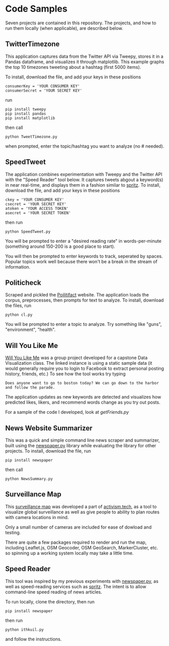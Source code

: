 # Code Samples

Seven projects are contained in this repository.  The projects, and how to run them locally (when applicable), are described below.

## TwitterTimezone 

This application captures data from the Twitter API via Tweepy, stores it in a Pandas dataframe, and visualizes it through matplotlib. This example graphs the top 10 timezones tweeting about a hashtag (first 5000 items).

To install, download the file, and add your keys in these positions
```
consumerKey = 'YOUR CONSUMER KEY'
consumerSecret = 'YOUR SECRET KEY'
```
run
```
pip install tweepy
pip install pandas
pip install matplotlib
```
then call
```
python TweetTimezone.py
```
when prompted, enter the topic/hashtag you want to analyze (no # needed).

## SpeedTweet

The application combines experimentation with Tweepy and the Twitter API with the "Speed Reader" tool below. It captures tweets abgout a keyword(s) in near real-time, and displays them in a fashion similar to [spritz](http://spritzinc.com/). To install, download the file, and add your keys in these positions
```
ckey = 'YOUR CONSUMER KEY'
csecret = 'YOUR SECRET KEY'
atoken = 'YOUR ACCESS TOKEN'
asecret = 'YOUR SECRET TOKEN'
```
then run
```
python SpeedTweet.py
```
You will be prompted to enter a "desired reading rate" in words-per-minute (something around 150-200 is a good place to start).

You will then be prompted to enter keywords to track, seperated by spaces. Popular topics work well because there won't be a break in the stream of information.


## Politicheck

Scraped and pickled the [Poilitifact](http://www.politifact.com/) website. The application loads the corpus, preprocesses, then prompts for text to analyze. To install, download the files, run
```
python cl.py
```
You will be prompted to enter a topic to analyze. Try something like "guns", "environment", "health".

## Will You Like Me

[Will You Like Me](http://williamsplace.synology.me/harriette/wylm/index.html) was a group project developed for a capstone Data Visualization class. The linked instance is using a static sample data (it would generally require you to login to Facebook to extract personal posting history, friends, etc.) To see how the tool works try typing
```
Does anyone want to go to boston today? We can go down to the harbor and follow the parade.
```
The application updates as new keywords are detected and visualizes how predicted likes, likers, and recommend words change as you try out posts.

For a sample of the code I developed, look at *getFriends.py*

## News Website Summarizer

This was a quick and simple command line news scraper and summarizer, built using the [newspaper.py](https://pypi.python.org/pypi/newspaper) library while evaluating the library for other projects.  To install, download the file, run
```
pip install newspaper
```
then call
```
python NewsSummary.py
```
## Surveillance Map

This [surveillance map](https://activism.tech/map.html) was developed a part of [activism.tech](https://activism.tech), as a tool to visualize global surveillance as well as give people to ability to plan routes with camera locations in mind.

Only a small number of cameras are included for ease of dowload and testing.

There are quite a few packages required to render and run the map, including Leaflet.js, OSM Geocoder, OSM GeoSearch, MarkerCluster, etc. so spinning up a working system locally may take a little time.

## Speed Reader

This tool was inspired by my previous experiments with [newspaper.py](https://pypi.python.org/pypi/newspaper), as well as speed-reading services such as [spritz](http://spritzinc.com/).  The intent is to allow command-line speed reading of news articles.

To run locally, clone the directory, then run
```
pip install newspaper
```
then run
```
python ithkuil.py
```
and follow the instructions.
```.
